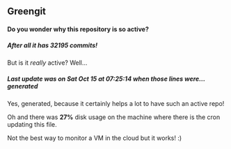 ## Greengit

#### Do you wonder why this repository is so active?

##### After all it has 32195 commits!

But is it *really* active? Well...

##### Last update was on Sat Oct 15 at 07:25:14 when those lines were... generated

Yes, generated, because it certainly helps a lot to have such an active repo!

Oh and there was **27%** disk usage on the machine
where there is the cron updating this file.

Not the best way to monitor a VM in the cloud but it works! :)
